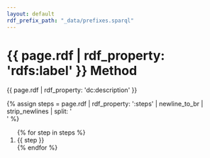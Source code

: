 ```yaml
---
layout: default
rdf_prefix_path: "_data/prefixes.sparql"
---
```

<h1>{{ page.rdf | rdf_property: 'rdfs:label' }} Method</h1>

<p>{{ page.rdf | rdf_property: 'dc:description' }}</p>

{% assign steps = page.rdf | rdf_property: ':steps' | newline_to_br | strip_newlines | split: '<br />' %}

<ol>
{% for step in steps %}
<li>{{ step }}</li>
{% endfor %}
</ol>